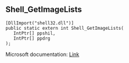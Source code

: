 ## Shell_GetImageLists

```
[DllImport("shell32.dll")]
public static extern int Shell_GetImageLists(
   IntPtr[] ppshil,
   IntPtr[] ppdrg
);
```

Microsoft documentation: [Link](https://docs.microsoft.com/en-us/windows/win32/api/shlobj_core/nf-shlobj_core-shell_getimagelists)
